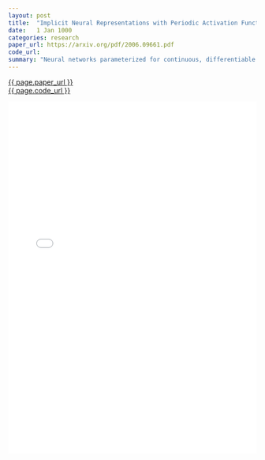 ```yaml
---
layout: post
title:  "Implicit Neural Representations with Periodic Activation Functions"
date:   1 Jan 1000
categories: research
paper_url: https://arxiv.org/pdf/2006.09661.pdf
code_url: 
summary: "Neural networks parameterized for continuous, differentiable signal representations provide a promising paradigm but struggle with modeling fine detail and representing spatial and temporal derivatives critical for signals defined by partial differential equations. We introduce sinusoidal representation networks (SIRENs), utilizing periodic activation functions to effectively capture complex natural signals and their derivatives. Our analysis leads to a principled initialization strategy, enabling the representation of images, wavefields, video, sound, and derivatives. We also showcase SIRENs' application in solving boundary value problems like Eikonal equations, the Poisson equation, and the Helmholtz and wave equations, and extend their use with hypernetworks to learn priors for SIREN functions. A video overview and full applications are available on our project website."
---
```


<style>
.responsive-pdf-container {
    overflow: hidden;
    padding-top: 141.42%; /* 16:9 Aspect Ratio, adjust as needed */
    position: relative;
}

.responsive-pdf-container iframe {
    border: none;
    height: 100%;
    left: 0;
    position: absolute;
    top: 0;
    width: 100%;
}
</style>

<a href="{{ page.paper_url }}">{{ page.paper_url }}</a><br>
<a href="{{ page.code_url }}">{{ page.code_url }}</a>

<div class="responsive-pdf-container">
    <iframe src="{{ page.paper_url }}" style="border: none;"></iframe>
</div>